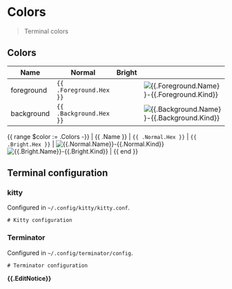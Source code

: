 # Colors

> Terminal colors

## Colors

| Name | Normal | Bright |   |   |
| ---- | ------ | ------ | - | - |
| foreground | `{{ .Foreground.Hex }}` | | ![{{.Foreground.Name}}-{{.Foreground.Kind}}]({{.Foreground.Filename}}) |
| background | `{{ .Background.Hex }}` | | ![{{.Background.Name}}-{{.Background.Kind}}]({{.Background.Filename}}) |
{{ range $color := .Colors -}}
| {{ .Name }} | `{{ .Normal.Hex }}` | `{{ .Bright.Hex }}` | ![{{.Normal.Name}}-{{.Normal.Kind}}]({{.Normal.Filename}}) ![{{.Bright.Name}}-{{.Bright.Kind}}]({{.Bright.Filename}}) |
{{ end }}

## Terminal configuration

### kitty

Configured in `~/.config/kitty/kitty.conf`.

```
# Kitty configuration
```

### Terminator

Configured in `~/.config/terminator/config`.

```
# Terminator configuration
```

**{{.EditNotice}}**
